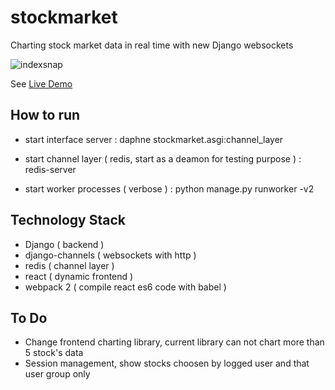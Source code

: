 # stockmarket
Charting stock market data in real time with new Django websockets

![indexsnap](https://cloud.githubusercontent.com/assets/3438538/23888603/d8822670-08ae-11e7-9fde-7d7f07e8e330.png)

See [Live Demo](https://stockmarket15.herokuapp.com)

## How to run

- start interface server : 
daphne stockmarket.asgi:channel_layer

- start channel layer ( redis, start as a deamon for testing purpose ) : 
redis-server

- start worker processes ( verbose ) : 
python manage.py runworker -v2


## Technology Stack

- Django ( backend )
- django-channels ( websockets with http )
- redis ( channel layer )
- react ( dynamic frontend )
- webpack 2 ( compile react es6 code with babel )

## To Do

- Change frontend charting library, current library can not chart more than 5 stock's data
- Session management, show stocks choosen by logged user and that user group only
